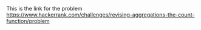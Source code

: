 This is the link for the problem
https://www.hackerrank.com/challenges/revising-aggregations-the-count-function/problem